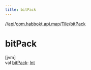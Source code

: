```yaml
---
title: bitPack
---
```

//[api](../../../index.html)/[com.habbokt.api.map](../index.html)/[Tile](index.html)/[bitPack](bit-pack.html)



# bitPack



[jvm]\
val [bitPack](bit-pack.html): [Int](https://kotlinlang.org/api/latest/jvm/stdlib/kotlin/-int/index.html)




